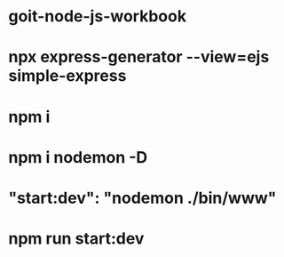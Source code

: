 # goit-node-js-workbook

# npx express-generator --view=ejs simple-express

# npm i

# npm i nodemon -D

# "start:dev": "nodemon ./bin/www"

# npm run start:dev
